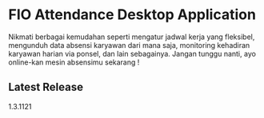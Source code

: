 # FIO Attendance Desktop Application

Nikmati berbagai kemudahan seperti mengatur jadwal kerja yang fleksibel, mengunduh data absensi karyawan dari mana saja, monitoring kehadiran karyawan harian via ponsel, dan lain sebagainya. Jangan tunggu nanti, ayo online-kan mesin absensimu sekarang !

## Latest Release
1.3.1121